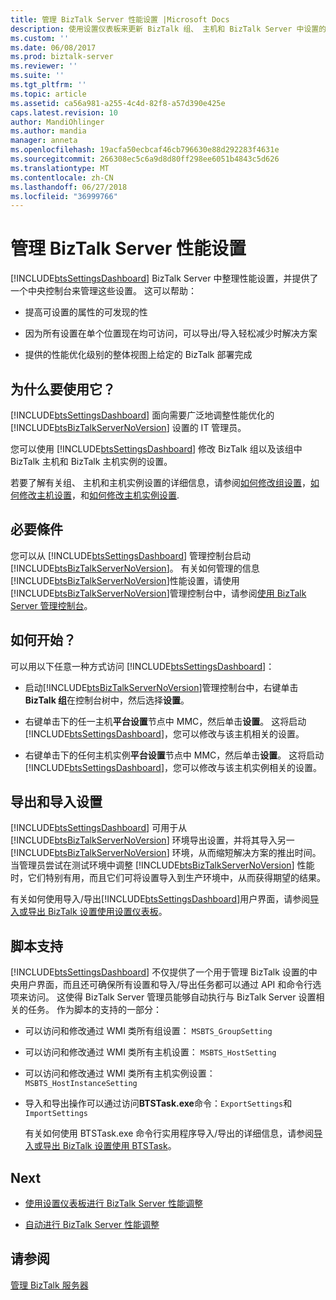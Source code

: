 ```yaml
---
title: 管理 BizTalk Server 性能设置 |Microsoft Docs
description: 使用设置仪表板来更新 BizTalk 组、 主机和 BizTalk Server 中设置的主机实例
ms.custom: ''
ms.date: 06/08/2017
ms.prod: biztalk-server
ms.reviewer: ''
ms.suite: ''
ms.tgt_pltfrm: ''
ms.topic: article
ms.assetid: ca56a981-a255-4c4d-82f8-a57d390e425e
caps.latest.revision: 10
author: MandiOhlinger
ms.author: mandia
manager: anneta
ms.openlocfilehash: 19acfa50ecbcaf46cb796630e88d292283f4631e
ms.sourcegitcommit: 266308ec5c6a9d8d80ff298ee6051b4843c5d626
ms.translationtype: MT
ms.contentlocale: zh-CN
ms.lasthandoff: 06/27/2018
ms.locfileid: "36999766"
---
```

# <a name="manage-biztalk-server-performance-settings"></a>管理 BizTalk Server 性能设置
  
 [!INCLUDE[btsSettingsDashboard](../includes/btssettingsdashboard-md.md)] BizTalk Server 中整理性能设置，并提供了一个中央控制台来管理这些设置。 这可以帮助：  
  
-   提高可设置的属性的可发现的性
  
-   因为所有设置在单个位置现在均可访问，可以导出/导入轻松减少时解决方案
  
-   提供的性能优化级别的整体视图上给定的 BizTalk 部署完成
  
## <a name="why-use-it"></a>为什么要使用它？  
 [!INCLUDE[btsSettingsDashboard](../includes/btssettingsdashboard-md.md)] 面向需要广泛地调整性能优化的 [!INCLUDE[btsBizTalkServerNoVersion](../includes/btsbiztalkservernoversion-md.md)] 设置的 IT 管理员。  
  
 您可以使用 [!INCLUDE[btsSettingsDashboard](../includes/btssettingsdashboard-md.md)] 修改 BizTalk 组以及该组中 BizTalk 主机和 BizTalk 主机实例的设置。  
  
 若要了解有关组、 主机和主机实例设置的详细信息，请参阅[如何修改组设置](../core/how-to-modify-group-settings.md)，[如何修改主机设置](../core/how-to-modify-host-settings.md)，和[如何修改主机实例设置](../core/how-to-modify-host-instance-settings.md).  
  
## <a name="prerequisites"></a>必要條件 
 您可以从 [!INCLUDE[btsSettingsDashboard](../includes/btssettingsdashboard-md.md)] 管理控制台启动 [!INCLUDE[btsBizTalkServerNoVersion](../includes/btsbiztalkservernoversion-md.md)]。 有关如何管理的信息[!INCLUDE[btsBizTalkServerNoVersion](../includes/btsbiztalkservernoversion-md.md)]性能设置，请使用[!INCLUDE[btsBizTalkServerNoVersion](../includes/btsbiztalkservernoversion-md.md)]管理控制台中，请参阅[使用 BizTalk Server 管理控制台](../core/using-the-biztalk-server-administration-console.md)。  
  
## <a name="where-do-i-start"></a>如何开始？  
 可以用以下任意一种方式访问 [!INCLUDE[btsSettingsDashboard](../includes/btssettingsdashboard-md.md)]：  
  
- 启动[!INCLUDE[btsBizTalkServerNoVersion](../includes/btsbiztalkservernoversion-md.md)]管理控制台中，右键单击**BizTalk 组**在控制台树中，然后选择**设置**。  
  
- 右键单击下的任一主机**平台设置**节点中 MMC，然后单击**设置**。 这将启动 [!INCLUDE[btsSettingsDashboard](../includes/btssettingsdashboard-md.md)]，您可以修改与该主机相关的设置。  
  
- 右键单击下的任何主机实例**平台设置**节点中 MMC，然后单击**设置**。 这将启动 [!INCLUDE[btsSettingsDashboard](../includes/btssettingsdashboard-md.md)]，您可以修改与该主机实例相关的设置。  
  
## <a name="export-and-import-settings"></a>导出和导入设置  
 [!INCLUDE[btsSettingsDashboard](../includes/btssettingsdashboard-md.md)] 可用于从 [!INCLUDE[btsBizTalkServerNoVersion](../includes/btsbiztalkservernoversion-md.md)] 环境导出设置，并将其导入另一 [!INCLUDE[btsBizTalkServerNoVersion](../includes/btsbiztalkservernoversion-md.md)] 环境，从而缩短解决方案的推出时间。 当管理员尝试在测试环境中调整 [!INCLUDE[btsBizTalkServerNoVersion](../includes/btsbiztalkservernoversion-md.md)] 性能时，它们特别有用，而且它们可将设置导入到生产环境中，从而获得期望的结果。  
  
 有关如何使用导入/导出[!INCLUDE[btsSettingsDashboard](../includes/btssettingsdashboard-md.md)]用户界面，请参阅[导入或导出 BizTalk 设置使用设置仪表板](how-to-import-biztalk-settings-using-settings-dashboard.md)。
  
## <a name="scripting-support"></a>脚本支持
 [!INCLUDE[btsSettingsDashboard](../includes/btssettingsdashboard-md.md)] 不仅提供了一个用于管理 BizTalk 设置的中央用户界面，而且还可确保所有设置和导入/导出任务都可以通过 API 和命令行选项来访问。 这使得 BizTalk Server 管理员能够自动执行与 BizTalk Server 设置相关的任务。 作为脚本的支持的一部分：  
  
- 可以访问和修改通过 WMI 类所有组设置： `MSBTS_GroupSetting`  
  
- 可以访问和修改通过 WMI 类所有主机设置： `MSBTS_HostSetting`  
  
- 可以访问和修改通过 WMI 类所有主机实例设置： `MSBTS_HostInstanceSetting`  
  
- 导入和导出操作可以通过访问**BTSTask.exe**命令：`ExportSettings`和 `ImportSettings`  
  
  有关如何使用 BTSTask.exe 命令行实用程序导入/导出的详细信息，请参阅[导入或导出 BizTalk 设置使用 BTSTask](how-to-import-biztalk-settings-using-btstask.md)。  
  
## <a name="next"></a>Next  
  
-   [使用设置仪表板进行 BizTalk Server 性能调整](../core/using-settings-dashboard-for-biztalk-server-performance-tuning.md)  
  
-   [自动进行 BizTalk Server 性能调整](../core/automating-biztalk-server-performance-tuning.md)  
  
## <a name="see-also"></a>请参阅  
 [管理 BizTalk 服务器](../core/use-groups-create-artifacts-optimize-performance-and-more-in-biztalk-server.md)